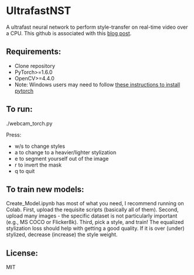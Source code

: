 # UltrafastNST
A ultrafast neural network to perform style-transfer on real-time video over a CPU.  This github is associated with this [blog post](https://medium.com/@jaevans_98274/ultrafast-neural-style-transer-on-a-cpu-a8b1c7e7fc8b).

## Requirements:
- Clone repository
- PyTorch>=1.6.0 
- OpenCV>=4.4.0
- Note: Windows users may need to follow [these instructions to install pytorch](https://stackoverflow.com/questions/47754749/how-to-install-pytorch-in-windows)

## To run:
./webcam_torch.py

Press:
- w/s to change styles
- a to change to a heavier/lighter stylization 
- e to segment yourself out of the image
- r to invert the mask
- q to quit

## To train new models:
Create_Model.ipynb has most of what you need, I recommend running on Colab.  First, upload the requisite scripts (basically all of them).  Second, upload many images - the specific dataset is not particularly important (e.g., MS COCO or Flicker8k).  Third, pick a style, and train!  The equalized stylization loss should help with getting a good quality.  If it is over (under) stylized, decrease (increase) the style weight.

## License:
MIT

